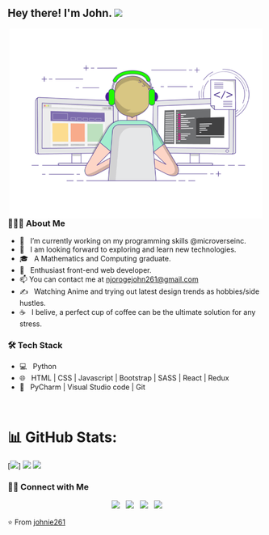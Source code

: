 <h2> Hey there! I'm John. <img src="https://github.com/souvikguria98/souvikguria98/blob/master/Hi.gif" width="25"></h2>
<img align="right" alt="GIF" src="https://raw.githubusercontent.com/devSouvik/devSouvik/master/gif3.gif" width="500"/>

<h3> 👨🏻‍💻 About Me </h3>

- 🔭 &nbsp; I’m currently working on my programming skills @microverseinc.
- 🤔 &nbsp; I am looking forward to exploring and learn new technologies.
- 🎓 &nbsp; A Mathematics and Computing graduate.
- 💼 &nbsp; Enthusiast front-end web developer.
- 📫 You can contact me at njorogejohn261@gmail.com
- ✍️ &nbsp; Watching Anime and trying out latest design trends as hobbies/side hustles.
- ☕ &nbsp; I belive, a perfect cup of coffee can be the ultimate solution for any stress. 

<h3>🛠 Tech Stack</h3>

- 💻 &nbsp; Python  
- 🌐 &nbsp; HTML | CSS | Javascript | Bootstrap | SASS | React | Redux
- 🔧 &nbsp; PyCharm | Visual Studio code | Git

<br>

# 📊 GitHub Stats:
[![](https://github-readme-stats.vercel.app/api?username=johnie261&show_icons=true&theme=nightowl&hide_border=false&)]
![](https://github-readme-streak-stats.herokuapp.com/?user=johnie261&theme=nightowl&hide_border=false)
![](https://github-readme-stats.vercel.app/api/top-langs/?username=johnie261&theme=nightowl&hide_border=false&include_all_commits=true&count_private=true&layout=compact)

<h3> 🤝🏻 Connect with Me </h3>

<p align="center">
&nbsp; <a href="https://twitter.com/njorogejohnie" target="_blank" rel="noopener noreferrer"><img src="https://img.icons8.com/plasticine/100/000000/twitter.png" width="50" /></a>  
&nbsp; <a href="https://www.instagram.com/_tush007/" target="_blank" rel="noopener noreferrer"><img src="https://img.icons8.com/plasticine/100/000000/instagram-new.png" width="50" /></a>  
&nbsp; <a href="https://www.linkedin.com/in/john-njoroge-19b6a4245/" target="_blank" rel="noopener noreferrer"><img src="https://img.icons8.com/plasticine/100/000000/linkedin.png" width="50" /></a>
&nbsp; <a href="mailto:njorogejohn261@gmail.com" target="_blank" rel="noopener noreferrer"><img src="https://img.icons8.com/plasticine/100/000000/gmail.png"  width="50" /></a>
</p>

⭐️ From [johnie261]((https://github.com/johnie261))


<!--
**johnie261/johnie261** is a ✨ _special_ ✨ repository because its `README.md` (this file) appears on your GitHub profile.

Here are some ideas to get you started:

- 🔭 I’m currently working on ...
- 🌱 I’m currently learning ...
- 👯 I’m looking to collaborate on ...
- 🤔 I’m looking for help with ...
- 💬 Ask me about ...
- 📫 How to reach me: ...
- 😄 Pronouns: ...
- ⚡ Fun fact: ...
-->
